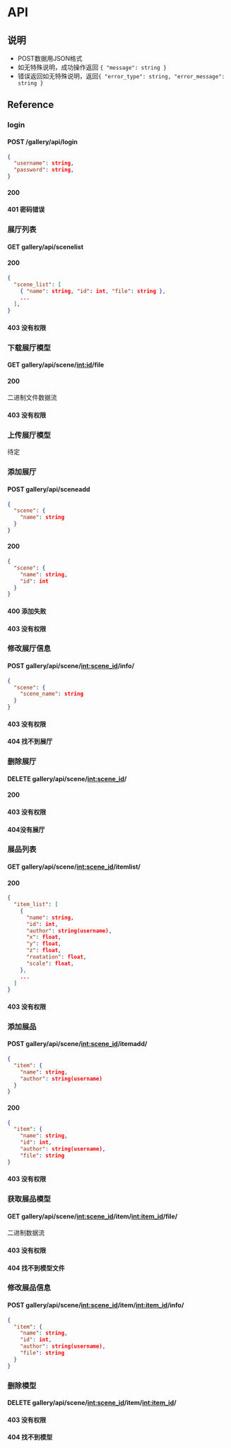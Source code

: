 # API

## 说明
- POST数据用JSON格式
- 如无特殊说明，成功操作返回 `{ "message": string }`
- 错误返回如无特殊说明，返回`{ "error_type": string, "error_message": string }`

## Reference

### login

#### POST /gallery/api/login
```json
{
  "username": string,
  "password": string,
}
```

#### 200

#### 401 密码错误


### 展厅列表

#### GET gallery/api/scenelist

#### 200
```json
{
  "scene_list": [
    { "name": string, "id": int, "file": string },
    ...
  ],
}
```

#### 403 没有权限


### 下载展厅模型

#### GET gallery/api/scene/<int:id>/file

#### 200
二进制文件数据流

#### 403 没有权限


### 上传展厅模型
待定


### 添加展厅

#### POST gallery/api/sceneadd
```json
{
  "scene": {
    "name": string
  }
}
```

#### 200
```json
{
  "scene": {
    "name": string,
    "id": int
  }
}
```

#### 400 添加失败

#### 403 没有权限


### 修改展厅信息

#### POST gallery/api/scene/<int:scene_id>/info/
```json
{
  "scene": {
    "scene_name": string
  }
}
```

#### 403 没有权限

#### 404 找不到展厅


### 删除展厅

#### DELETE gallery/api/scene/<int:scene_id>/

#### 200

#### 403 没有权限

#### 404没有展厅


### 展品列表

#### GET gallery/api/scene/<int:scene_id>/itemlist/

#### 200
```json
{
  "item_list": [
    {
      "name": string,
      "id": int,
      "author": string(username),
      "x": float,
      "y": float,
      "z": float,
      "roatation": float,
      "scale": float,
    },
    ...
  ]
}
```

#### 403 没有权限


### 添加展品

#### POST gallery/api/scene/<int:scene_id>/itemadd/
```json
{
  "item": {
    "name": string,
    "author": string(username)
  }
}
```

#### 200
```json
{
  "item": {
    "name": string,
    "id": int,
    "author": string(username),
    "file": string
}
```

#### 403 没有权限


### 获取展品模型

#### GET gallery/api/scene/<int:scene_id>/item/<int:item_id>/file/
二进制数据流

#### 403 没有权限

#### 404 找不到模型文件


### 修改展品信息

#### POST gallery/api/scene/<int:scene_id>/item/<int:item_id>/info/
```json
{
  "item": {
    "name": string,
    "id": int,
    "author": string(username),
    "file": string
  }
}
```


### 删除模型

#### DELETE gallery/api/scene/<int:scene_id>/item/<int:item_id>/

#### 403 没有权限

#### 404 找不到模型

